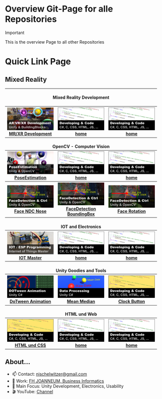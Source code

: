 # Overview Git-Page for alle Repositories

> [!IMPORTANT]  
> This is the overview Page to all other Repositories

# Quick Link Page

## Mixed Reality

<table width=100%>
        <tr>
            <th colspan="3"><br>Mixed Reality Development<br><br></th>
        </tr>        
        <tr>
            <th width=33%><a href="https://github.com/nischelwitzer/MixedReality_DevUnity">
              <img src="./pics/xr_development.png" width="100%"><br>MR/XR Development</a></th>
            <th width=33%><a href="../../.."><img src="./pics/code_white.png" width="100%"><br>home</a></th>
            <th width=33%><a href="../../.."><img src="./pics/code_white.png" width="100%"><br>home</a></th>
        </tr>
        <tr>
            <th colspan="3"><br>OpenCV - Computer Vision<br></th>
        </tr>          
        <tr>
            <th width=33%><a href="https://github.com/nischelwitzer/OCV-BodyPose-Tools">
                    <img src="./pics/poseEstimation.png" width="100%"><br>PoseEstimation</a></th>
            <th width=33%><img src="./pics/code_white.png" width="100%"><br><a href="../../..">home</a></th>
            <th width=33%><img src="./pics/code_white.png" width="100%"><br><a href="../../..">home</a></th>
        </tr>
        <tr>
            <th width=33%><img src="./pics/faceDetection.png" width="100%"><br><a href="../../../OCV-face68-Nose-Mouth-BB">Face NDC Nose</a></th>            
            <th width=33%><img src="./pics/faceDetection.png" width="100%"><br><a href="../../../OCV-face68-FaceMask">FaceDetection BoundingBox</a></th>
            <th width=33%><img src="./pics/faceDetection.png" width="100%"><br><a href="../../../OCV-face68-2DOF-Rotation">Face Rotation</a></th>
        </tr>       
        <tr>
            <th colspan="3"><br>IOT and Electronics<br></th>
        </tr>            
        <tr>
            <th width=33%><a href="../../../IOT-Master"><img src="./pics/iot_master.png" width="100%"><br>IOT Master</a></th>
            <th width=33%><img src="./pics/code_white.png" width="100%"><br><a href="../../..">home</a></th>
            <th width=33%><img src="./pics/code_white.png" width="100%"><br><a href="../../..">home</a></th>
        </tr>
        <tr>
            <th colspan="3"><br>Unity Goodies and Tools<br></th>
        </tr>
        <tr>
            <th width=33%><a href="../../../DoTweenShow"><img src="./pics//dotween.png" width="100%"><br>DoTween Animation</a></th>
            <th width=33%><a href="../../../Calc_MeanMediand"><img src="./pics/mean_median.png" width="100%"><br>Mean Median</a></th>
            <th width=33%><a href="../../../ClockButton"><img src="./pics/code.png" width="100%"><br>Clock Button</a></th>
        </tr>
        <tr>
            <th colspan="3"><br>HTML und Web<br></th>
        </tr>
        <tr>
            <th width=33%><img src="./pics/code.png" width="100%"><br><a href="../../../HTML-CSS-Lecture-Basics">HTML und CSS</a></th>
            <th width=33%><img src="./pics/code_white.png" width="100%"><br><a href="../../..">home</a></th>
            <th width=33%><img src="./pics/code_white.png" width="100%"><br><a href="../../..">home</a></th>
        </tr>
</table>

## About...

* 📫 Contact: nischelwitzer@gmail.com 
* 👥 Work: [FH JOANNEUM, Business Informatics](https://www.fh-joanneum.at/hochschule/person/alexander-nischelwitzer/)
* 🙌 Main Focus: Unity Development, Electronics, Usability
* 🎬 YouTube: [Channel](https://www.youtube.com/@AlexanderKNischelwitzer)
